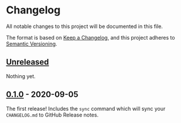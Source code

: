 # Changelog

All notable changes to this project will be documented in this file.

The format is based on [Keep a Changelog](https://keepachangelog.com/en/1.0.0/),
and this project adheres to [Semantic Versioning](https://semver.org/spec/v2.0.0.html).

## [Unreleased]

Nothing yet.

## [0.1.0] - 2020-09-05

The first release! Includes the `sync` command which will sync your `CHANGELOG.md` to GitHub Release notes.

[Unreleased]: https://github.com/dropseed/sitechecks/compare/0.1.0...HEAD
[0.1.0]: https://github.com/dropseed/sitechecks/releases/tag/0.1.0
